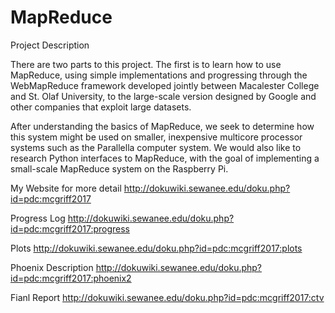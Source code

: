 # MapReduce

Project Description

There are two parts to this project. The first is to learn how to use MapReduce, using simple implementations and progressing through the WebMapReduce framework developed jointly between Macalester College and St. Olaf University, to the large-scale version designed by Google and other companies that exploit large datasets.

After understanding the basics of MapReduce, we seek to determine how this system might be used on smaller, inexpensive multicore processor systems such as the Parallella computer system. We would also like to research Python interfaces to MapReduce, with the goal of implementing a small-scale MapReduce system on the Raspberry Pi.


My Website for more detail
http://dokuwiki.sewanee.edu/doku.php?id=pdc:mcgriff2017




Progress Log
http://dokuwiki.sewanee.edu/doku.php?id=pdc:mcgriff2017:progress

Plots
http://dokuwiki.sewanee.edu/doku.php?id=pdc:mcgriff2017:plots

Phoenix Description
http://dokuwiki.sewanee.edu/doku.php?id=pdc:mcgriff2017:phoenix2

Fianl Report
http://dokuwiki.sewanee.edu/doku.php?id=pdc:mcgriff2017:ctv
